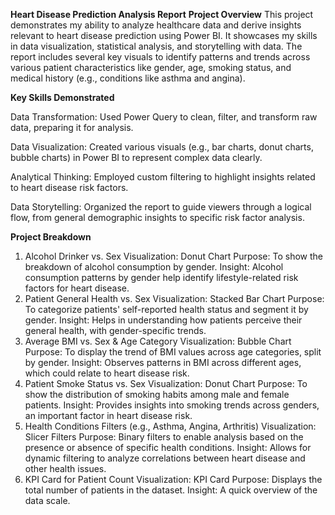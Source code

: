 **Heart Disease Prediction Analysis Report**
**Project Overview**
This project demonstrates my ability to analyze healthcare data and derive insights relevant to heart disease prediction using Power BI. It showcases my skills in data visualization, statistical analysis, and storytelling with data. The report includes several key visuals to identify patterns and trends across various patient characteristics like gender, age, smoking status, and medical history (e.g., conditions like asthma and angina).

**Key Skills Demonstrated**

Data Transformation: Used Power Query to clean, filter, and transform raw data, preparing it for analysis.

Data Visualization: Created various visuals (e.g., bar charts, donut charts, bubble charts) in Power BI to represent complex data clearly.

Analytical Thinking: Employed custom filtering to highlight insights related to heart disease risk factors.

Data Storytelling: Organized the report to guide viewers through a logical flow, from general demographic insights to specific risk factor analysis.

**Project Breakdown**
1. Alcohol Drinker vs. Sex
Visualization: Donut Chart
Purpose: To show the breakdown of alcohol consumption by gender.
Insight: Alcohol consumption patterns by gender help identify lifestyle-related risk factors for heart disease.
2. Patient General Health vs. Sex
Visualization: Stacked Bar Chart
Purpose: To categorize patients' self-reported health status and segment it by gender.
Insight: Helps in understanding how patients perceive their general health, with gender-specific trends.
3. Average BMI vs. Sex & Age Category
Visualization: Bubble Chart
Purpose: To display the trend of BMI values across age categories, split by gender.
Insight: Observes patterns in BMI across different ages, which could relate to heart disease risk.
4. Patient Smoke Status vs. Sex
Visualization: Donut Chart
Purpose: To show the distribution of smoking habits among male and female patients.
Insight: Provides insights into smoking trends across genders, an important factor in heart disease risk.
5. Health Conditions Filters (e.g., Asthma, Angina, Arthritis)
Visualization: Slicer Filters
Purpose: Binary filters to enable analysis based on the presence or absence of specific health conditions.
Insight: Allows for dynamic filtering to analyze correlations between heart disease and other health issues.
6. KPI Card for Patient Count
Visualization: KPI Card
Purpose: Displays the total number of patients in the dataset.
Insight: A quick overview of the data scale.
